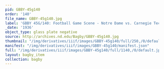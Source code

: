 ```yaml
---
pid: GBBY-45g140
order: '140'
file_name: GBBY-45g140.jpg
label: 'GBBY 45G/140: Football Game Scene - Notre Dame vs. Carnegie Tech - 1936'
_date: '1936'
object_type: glass plate negative
source: http://archives.nd.edu/Bagby/GBBY-45g140.jpg
thumbnail: "/img/derivatives/iiif/images/GBBY-45g140/full/250,/0/default.jpg"
manifest: "/img/derivatives/iiif/images/GBBY-45g140/manifest.json"
full: "/img/derivatives/iiif/images/GBBY-45g140/full/1140,/0/default.jpg"
layout: bagby_item
collection: bagby
---
```

